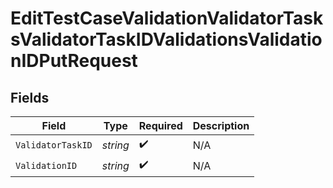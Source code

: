 # EditTestCaseValidationValidatorTasksValidatorTaskIDValidationsValidationIDPutRequest


## Fields

| Field              | Type               | Required           | Description        |
| ------------------ | ------------------ | ------------------ | ------------------ |
| `ValidatorTaskID`  | *string*           | :heavy_check_mark: | N/A                |
| `ValidationID`     | *string*           | :heavy_check_mark: | N/A                |